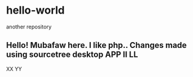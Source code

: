 # hello-world
another repository

Hello!
Mubafaw here. I like php..
Changes made using sourcetree desktop
APP II
LL
--
XX
YY